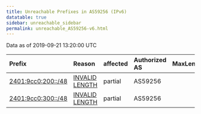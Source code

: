 ```yaml
---
title: Unreachable Prefixes in AS59256 (IPv6)
datatable: true
sidebar: unreachable_sidebar
permalink: unreachable_AS59256-v6.html
---
```


Data as of 2019-09-21 13:20:00 UTC


<div class="datatable-begin"></div>

| Prefix                                                         | Reason                                                                                                       | affected   | Authorized AS   |   MaxLength | Anchor                                       |   unreachable /48s |
|:---------------------------------------------------------------|:-------------------------------------------------------------------------------------------------------------|:-----------|:----------------|------------:|:---------------------------------------------|-------------------:|
| [2401:9cc0:200::/48](https://stat.ripe.net/2401:9cc0:200::/48) | [INVALID LENGTH](https://rpki-validator.ripe.net/announcement-preview?asn=AS59256&prefix=2401:9cc0:200::/48) | partial    | AS59256         |          32 | [APNIC](unreachable_APNIC_RPKI_Root-v6.html) |                  1 |
| [2401:9cc0:300::/48](https://stat.ripe.net/2401:9cc0:300::/48) | [INVALID LENGTH](https://rpki-validator.ripe.net/announcement-preview?asn=AS59256&prefix=2401:9cc0:300::/48) | partial    | AS59256         |          32 | [APNIC](unreachable_APNIC_RPKI_Root-v6.html) |                  1 |

<div class="datatable-end"></div>